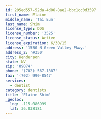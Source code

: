 ```yaml
---
id: 205ed557-52da-4d06-8ae2-bbc1cc0d3597
first_name: Elaine
middle_name: 'Tai Eun'
last_name: Shim
license_type: DDS
license_number: '3525'
license_status: Active
license_expiration: 6/30/15
address: '1550 N Green Valley Pkwy.'
address_2: '#350'
city: Henderson
state: NV
zip: '89074'
phone: '(702) 567-1887'
fax: '(702) 990-8547'
services:
  - dentist
category: dentists
title: 'Elaine Shim'
_geoloc:
  lng: -115.086999
  lat: 36.038181
---
```

